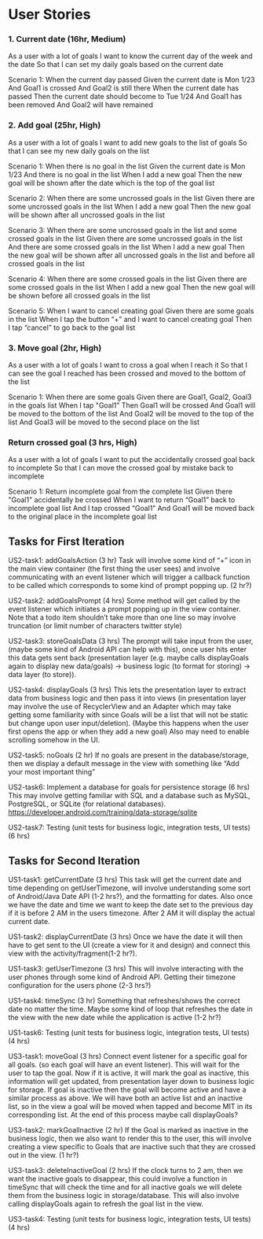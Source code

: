 # User Stories

### 1. Current date (16hr, Medium)

As a user with a lot of goals
I want to know the current day of the week and the date 
So that I can set my daily goals based on the current date

Scenario 1: When the current day passed
Given the current date is Mon 1/23
And Goal1 is crossed
And Goal2 is still there
When the current date has passed
Then the current date should become to Tue 1/24
And Goal1 has been removed
And Goal2 will have remained

### 2. Add goal (25hr, High)

As a user with a lot of goals 
I want to add new goals to the list of goals
So that I can see my new daily goals on the list

Scenario 1: When there is no goal in the list
Given the current date is Mon 1/23
And there is no goal in the list
When I add a new goal 
Then the new goal will be shown after the date which is the top of the goal list

Scenario 2: When there are some uncrossed goals in the list
Given there are some uncrossed goals in the list
When I add a new goal 
Then the new goal will be shown after all uncrossed goals in the list

Scenario 3: When there are some uncrossed goals in the list and some crossed goals in the list
Given there are some uncrossed goals in the list
And there are some crossed goals in the list
When I add a new goal 
Then the new goal will be shown after all uncrossed goals in the list and before all crossed goals in the list

Scenario 4: When there are some crossed goals in the list
Given there are some crossed goals in the list
When I add a new goal 
Then the new goal will be shown before all crossed goals in the list

Scenario 5: When I want to cancel creating goal 
Given there are some goals in the list
When I tap the button “+” and I want to cancel creating goal 
Then I tap “cancel” to go back to the goal list

### 3. Move goal (2hr, High)

As a user with a lot of goals
I want to cross a goal when I reach it
So that I can see the goal I reached has been crossed and moved to the bottom of the list

Scenario 1: When there are some goals
Given there are Goal1, Goal2, Goal3 in the goals list
When I tap "Goal1"
Then Goal1 will be crossed
And Goal1 will be moved to the bottom of the list
And Goal2 will be moved to the top of the list
And Goal3 will be moved to the second place on the list

### Return crossed goal (3 hrs, High)
As a user with a lot of goals
I want to put the accidentally crossed goal back to incomplete
So that I can move the crossed goal by mistake back to incomplete

Scenario 1: Return incomplete goal from the complete list
Given there "Goal1" accidentally be crossed
When I want to return “Goal1” back to incomplete goal list
And I tap crossed “Goal1”
And Goal1 will be moved back to the original place in the incomplete goal list

## Tasks for First Iteration

US2-task1: addGoalsAction (3 hr)
Task will involve some kind of “+” icon in the main view container (the first thing the user sees) and involve communicating with an event listener which will trigger a callback function to be called which corresponds to some kind of prompt popping up. (2 hr?)

US2-task2: addGoalsPrompt (4 hrs)
Some method will get called by the event listener which initiates a prompt popping up in the view container. Note that a todo item shouldn’t take more than one line so may involve truncation (or limit number of characters twitter style)

US2-task3: storeGoalsData (3 hrs)
The prompt will take input from the user, (maybe some kind of Android API can help with this), once user hits enter this data gets sent back (presentation layer (e.g. maybe calls displayGoals again to display new data/goals) -> business logic (to format for storing) -> data layer (to store)). 

US2-task4: displayGoals (3 hrs)
This lets the presentation layer to extract data from business logic and then pass it into views (in presentation layer may involve the use of RecyclerView and an Adapter which may take getting some familiarity with since Goals will be a list that will not be static but change upon user input/deletion).
(Maybe this happens when the user first opens the app or when they add a new goal)
Also may need to enable scrolling somehow in the UI.

US2-task5: noGoals (2 hr)
If no goals are present in the database/storage, then we display a default message in the view with something like “Add your most important thing”

US2-task6: Implement a database for goals for persistence storage (6 hrs)
This may involve getting familiar with SQL and a database such as MySQL, PostgreSQL, or SQLite (for relational databases). 
https://developer.android.com/training/data-storage/sqlite

US2-task7: Testing (unit tests for business logic, integration tests, UI tests) (6 hrs)

## Tasks for Second Iteration

US1-task1: getCurrentDate (3 hrs)
This task will get the current date and time depending on getUserTimezone, will involve understanding some sort of Android/Java Date API (1-2 hrs?), and the formatting for dates. Also once we have the date and time we want to keep the date set to the previous day if it is before 2 AM in the users timezone. After 2 AM it will display the actual current date.

US1-task2: displayCurrentDate (3 hrs)
Once we have the date it will then have to get sent to the UI (create a view for it and design) and connect this view with the activity/fragment(1-2 hr?).

US1-task3: getUserTimezone (3 hrs)
This will involve interacting with the user phones through some kind of Android API. Getting their timezone configuration for the users phone (2-3 hrs?)

US1-task4: timeSync (3 hr)
Something that refreshes/shows the correct date no matter the time. Maybe some kind of loop that refreshes the date in the view with the new date while the application is active (1-2 hr?)

US1-task6: Testing (unit tests for business logic, integration tests, UI tests) (4 hrs)

US3-task1: moveGoal (3 hrs)
Connect event listener for a specific goal for all goals. (so each goal will have an event listener). This will wait for the user to tap the goal. Now if it is active, it will mark the goal as inactive, this information will get updated, from presentation layer down to business logic for storage.
If goal is inactive then the goal will become active and have a similar process as above.
We will have both an active list and an inactive list, so in the view a goal will be moved when tapped and become MIT in its corresponding list.
At the end of this process maybe call displayGoals?

US3-task2: markGoalInactive (2 hr)
If the Goal is marked as inactive in the business logic, then we also want to render this to the user, this will involve creating a view specific to Goals that are inactive such that they are crossed out in the view. (1 hr?)

US3-task3: deleteInactiveGoal (2 hrs)
If the clock turns to 2 am, then we want the inactive goals to disappear, this could involve a function in timeSync that will check the time and for all inactive goals we will delete them from the business logic in storage/database. This will also involve calling displayGoals again to refresh the goal list in the view.

US3-task4: Testing (unit tests for business logic, integration tests, UI tests) (4 hrs)






